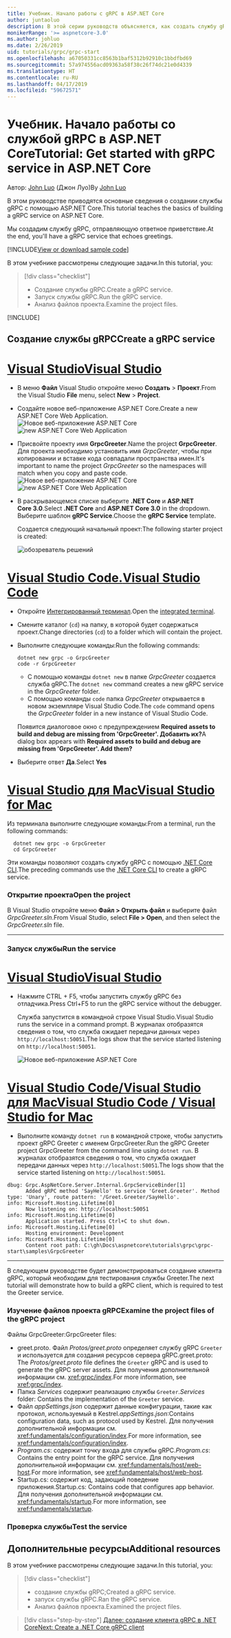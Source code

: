 ```yaml
---
title: Учебник. Начало работы с gRPC в ASP.NET Core
author: juntaoluo
description: В этой серии руководств объясняется, как создать службу gRPC в ASP.NET Core. Узнайте, как создать проект службы gRPC, изменить файл proto и добавить дуплексный режим потоковой передачи вызовов.
monikerRange: '>= aspnetcore-3.0'
ms.author: johluo
ms.date: 2/26/2019
uid: tutorials/grpc/grpc-start
ms.openlocfilehash: a67050331cc8563b1baf5312b92910c1bbdfbd69
ms.sourcegitcommit: 57a974556acd09363a58f38c26f74dc21e0d4339
ms.translationtype: HT
ms.contentlocale: ru-RU
ms.lasthandoff: 04/17/2019
ms.locfileid: "59672571"
---
```

# <a name="tutorial-get-started-with-grpc-service-in-aspnet-core"></a><span data-ttu-id="a6a93-104">Учебник. Начало работы со службой gRPC в ASP.NET Core</span><span class="sxs-lookup"><span data-stu-id="a6a93-104">Tutorial: Get started with gRPC service in ASP.NET Core</span></span>

<span data-ttu-id="a6a93-105">Автор: [John Luo](https://github.com/juntaoluo) (Джон Луо)</span><span class="sxs-lookup"><span data-stu-id="a6a93-105">By [John Luo](https://github.com/juntaoluo)</span></span>

<span data-ttu-id="a6a93-106">В этом руководстве приводятся основные сведения о создании службы gRPC с помощью ASP.NET Core.</span><span class="sxs-lookup"><span data-stu-id="a6a93-106">This tutorial teaches the basics of building a gRPC service on ASP.NET Core.</span></span>

<span data-ttu-id="a6a93-107">Мы создадим службу gRPC, отправляющую ответное приветствие.</span><span class="sxs-lookup"><span data-stu-id="a6a93-107">At the end, you'll have a gRPC service that echoes greetings.</span></span>

[!INCLUDE[View or download sample code](~/includes/grpc/download.md)]

<span data-ttu-id="a6a93-108">В этом учебнике рассмотрены следующие задачи.</span><span class="sxs-lookup"><span data-stu-id="a6a93-108">In this tutorial, you:</span></span>

> [!div class="checklist"]
> * <span data-ttu-id="a6a93-109">Создание службы gRPC.</span><span class="sxs-lookup"><span data-stu-id="a6a93-109">Create a gRPC service.</span></span>
> * <span data-ttu-id="a6a93-110">Запуск службы gRPC.</span><span class="sxs-lookup"><span data-stu-id="a6a93-110">Run the gRPC service.</span></span>
> * <span data-ttu-id="a6a93-111">Анализ файлов проекта.</span><span class="sxs-lookup"><span data-stu-id="a6a93-111">Examine the project files.</span></span>

[!INCLUDE[](~/includes/net-core-prereqs-all-3.0.md)]

## <a name="create-a-grpc-service"></a><span data-ttu-id="a6a93-112">Создание службы gRPC</span><span class="sxs-lookup"><span data-stu-id="a6a93-112">Create a gRPC service</span></span>

# <a name="visual-studiotabvisual-studio"></a>[<span data-ttu-id="a6a93-113">Visual Studio</span><span class="sxs-lookup"><span data-stu-id="a6a93-113">Visual Studio</span></span>](#tab/visual-studio)

* <span data-ttu-id="a6a93-114">В меню **Файл** Visual Studio откройте меню **Создать** > **Проект**.</span><span class="sxs-lookup"><span data-stu-id="a6a93-114">From the Visual Studio **File** menu, select **New** > **Project**.</span></span>
* <span data-ttu-id="a6a93-115">Создайте новое веб-приложение ASP.NET Core.</span><span class="sxs-lookup"><span data-stu-id="a6a93-115">Create a new ASP.NET Core Web Application.</span></span>
  <span data-ttu-id="a6a93-116">![Новое веб-приложение ASP.NET Core](grpc-start/_static/np_3_0.1.png)</span><span class="sxs-lookup"><span data-stu-id="a6a93-116">![new ASP.NET Core Web Application](grpc-start/_static/np_3_0.1.png)</span></span>
* <span data-ttu-id="a6a93-117">Присвойте проекту имя **GrpcGreeter**.</span><span class="sxs-lookup"><span data-stu-id="a6a93-117">Name the project **GrpcGreeter**.</span></span> <span data-ttu-id="a6a93-118">Для проекта необходимо установить имя *GrpcGreeter*, чтобы при копировании и вставке кода совпадали пространства имен.</span><span class="sxs-lookup"><span data-stu-id="a6a93-118">It's important to name the project *GrpcGreeter* so the namespaces will match when you copy and paste code.</span></span>
  <span data-ttu-id="a6a93-119">![Новое веб-приложение ASP.NET Core](grpc-start/_static/np_3_0.2.png)</span><span class="sxs-lookup"><span data-stu-id="a6a93-119">![new ASP.NET Core Web Application](grpc-start/_static/np_3_0.2.png)</span></span>
* <span data-ttu-id="a6a93-120">В раскрывающемся списке выберите **.NET Core** и **ASP.NET Core 3.0**.</span><span class="sxs-lookup"><span data-stu-id="a6a93-120">Select **.NET Core** and **ASP.NET Core 3.0** in the dropdown.</span></span> <span data-ttu-id="a6a93-121">Выберите шаблон **gRPC Service**.</span><span class="sxs-lookup"><span data-stu-id="a6a93-121">Choose the **gRPC Service** template.</span></span>

  <span data-ttu-id="a6a93-122">Создается следующий начальный проект:</span><span class="sxs-lookup"><span data-stu-id="a6a93-122">The following starter project is created:</span></span>

  ![обозреватель решений](grpc-start/_static/se3.0.png)

# <a name="visual-studio-codetabvisual-studio-code"></a>[<span data-ttu-id="a6a93-124">Visual Studio Code.</span><span class="sxs-lookup"><span data-stu-id="a6a93-124">Visual Studio Code</span></span>](#tab/visual-studio-code)

* <span data-ttu-id="a6a93-125">Откройте [Интегрированный терминал](https://code.visualstudio.com/docs/editor/integrated-terminal).</span><span class="sxs-lookup"><span data-stu-id="a6a93-125">Open the [integrated terminal](https://code.visualstudio.com/docs/editor/integrated-terminal).</span></span>
* <span data-ttu-id="a6a93-126">Смените каталог (`cd`) на папку, в которой будет содержаться проект.</span><span class="sxs-lookup"><span data-stu-id="a6a93-126">Change directories (`cd`) to a folder which will contain the project.</span></span>
* <span data-ttu-id="a6a93-127">Выполните следующие команды:</span><span class="sxs-lookup"><span data-stu-id="a6a93-127">Run the following commands:</span></span>

  ```console
  dotnet new grpc -o GrpcGreeter
  code -r GrpcGreeter
  ```

  * <span data-ttu-id="a6a93-128">С помощью команды `dotnet new` в папке *GrpcGreeter* создается служба gRPC.</span><span class="sxs-lookup"><span data-stu-id="a6a93-128">The `dotnet new` command creates a new gRPC service in the *GrpcGreeter* folder.</span></span>
  * <span data-ttu-id="a6a93-129">С помощью команды `code` папка *GrpcGreeter* открывается в новом экземпляре Visual Studio Code.</span><span class="sxs-lookup"><span data-stu-id="a6a93-129">The `code` command opens the *GrpcGreeter* folder in a new instance of Visual Studio Code.</span></span>

  <span data-ttu-id="a6a93-130">Появится диалоговое окно с предупреждением **Required assets to build and debug are missing from 'GrpcGreeter'. Добавить их?**</span><span class="sxs-lookup"><span data-stu-id="a6a93-130">A dialog box appears with **Required assets to build and debug are missing from 'GrpcGreeter'. Add them?**</span></span>
* <span data-ttu-id="a6a93-131">Выберите ответ **Да**.</span><span class="sxs-lookup"><span data-stu-id="a6a93-131">Select **Yes**</span></span>

# <a name="visual-studio-for-mactabvisual-studio-mac"></a>[<span data-ttu-id="a6a93-132">Visual Studio для Mac</span><span class="sxs-lookup"><span data-stu-id="a6a93-132">Visual Studio for Mac</span></span>](#tab/visual-studio-mac)

<span data-ttu-id="a6a93-133">Из терминала выполните следующие команды:</span><span class="sxs-lookup"><span data-stu-id="a6a93-133">From a terminal, run the following commands:</span></span>

```console
  dotnet new grpc -o GrpcGreeter
  cd GrpcGreeter
```

<span data-ttu-id="a6a93-134">Эти команды позволяют создать службу gRPC с помощью [.NET Core CLI](/dotnet/core/tools/dotnet).</span><span class="sxs-lookup"><span data-stu-id="a6a93-134">The preceding commands use the [.NET Core CLI](/dotnet/core/tools/dotnet) to create a gRPC service.</span></span>

### <a name="open-the-project"></a><span data-ttu-id="a6a93-135">Открытие проекта</span><span class="sxs-lookup"><span data-stu-id="a6a93-135">Open the project</span></span>

<span data-ttu-id="a6a93-136">В Visual Studio откройте меню **Файл > Открыть файл** и выберите файл *GrpcGreeter.sln*.</span><span class="sxs-lookup"><span data-stu-id="a6a93-136">From Visual Studio, select **File > Open**, and then select the *GrpcGreeter.sln* file.</span></span>

<!-- End of VS tabs -->

---

### <a name="run-the-service"></a><span data-ttu-id="a6a93-137">Запуск службы</span><span class="sxs-lookup"><span data-stu-id="a6a93-137">Run the service</span></span>

# <a name="visual-studiotabvisual-studio"></a>[<span data-ttu-id="a6a93-138">Visual Studio</span><span class="sxs-lookup"><span data-stu-id="a6a93-138">Visual Studio</span></span>](#tab/visual-studio)

* <span data-ttu-id="a6a93-139">Нажмите CTRL + F5, чтобы запустить службу gRPC без отладчика.</span><span class="sxs-lookup"><span data-stu-id="a6a93-139">Press Ctrl+F5 to run the gRPC service without the debugger.</span></span>

  <span data-ttu-id="a6a93-140">Служба запустится в командной строке Visual Studio.</span><span class="sxs-lookup"><span data-stu-id="a6a93-140">Visual Studio runs the service in a command prompt.</span></span> <span data-ttu-id="a6a93-141">В журналах отобразятся сведения о том, что служба ожидает передачи данных через `http://localhost:50051`.</span><span class="sxs-lookup"><span data-stu-id="a6a93-141">The logs show that the service started listening on `http://localhost:50051`.</span></span>

  ![Новое веб-приложение ASP.NET Core](grpc-start/_static/server_start.png)

# <a name="visual-studio-code--visual-studio-for-mactabvisual-studio-codevisual-studio-mac"></a>[<span data-ttu-id="a6a93-143">Visual Studio Code/Visual Studio для Mac</span><span class="sxs-lookup"><span data-stu-id="a6a93-143">Visual Studio Code / Visual Studio for Mac</span></span>](#tab/visual-studio-code+visual-studio-mac)

* <span data-ttu-id="a6a93-144">Выполните команду `dotnet run` в командной строке, чтобы запустить проект gRPC Greeter с именем GrpcGreeter.</span><span class="sxs-lookup"><span data-stu-id="a6a93-144">Run the gRPC Greeter project GrpcGreeter from the command line using `dotnet run`.</span></span> <span data-ttu-id="a6a93-145">В журналах отобразятся сведения о том, что служба ожидает передачи данных через `http://localhost:50051`.</span><span class="sxs-lookup"><span data-stu-id="a6a93-145">The logs show that the service started listening on `http://localhost:50051`.</span></span>

```console
dbug: Grpc.AspNetCore.Server.Internal.GrpcServiceBinder[1]
      Added gRPC method 'SayHello' to service 'Greet.Greeter'. Method type: 'Unary', route pattern: '/Greet.Greeter/SayHello'.
info: Microsoft.Hosting.Lifetime[0]
      Now listening on: http://localhost:50051
info: Microsoft.Hosting.Lifetime[0]
      Application started. Press Ctrl+C to shut down.
info: Microsoft.Hosting.Lifetime[0]
      Hosting environment: Development
info: Microsoft.Hosting.Lifetime[0]
      Content root path: C:\gh\Docs\aspnetcore\tutorials\grpc\grpc-start\samples\GrpcGreeter
```

<!-- End of combined VS/Mac tabs -->

---

<span data-ttu-id="a6a93-146">В следующем руководстве будет демонстрироваться создание клиента gRPC, который необходим для тестирования службы Greeter.</span><span class="sxs-lookup"><span data-stu-id="a6a93-146">The next tutorial will demonstrate how to build a gRPC client, which is required to test the Greeter service.</span></span>

### <a name="examine-the-project-files-of-the-grpc-project"></a><span data-ttu-id="a6a93-147">Изучение файлов проекта gRPC</span><span class="sxs-lookup"><span data-stu-id="a6a93-147">Examine the project files of the gRPC project</span></span>

<span data-ttu-id="a6a93-148">Файлы GrpcGreeter:</span><span class="sxs-lookup"><span data-stu-id="a6a93-148">GrpcGreeter files:</span></span>

* <span data-ttu-id="a6a93-149">greet.proto. Файл *Protos/greet.proto* определяет службу gRPC `Greeter` и используется для создания ресурсов сервера gRPC.</span><span class="sxs-lookup"><span data-stu-id="a6a93-149">greet.proto: The *Protos/greet.proto* file defines the `Greeter` gRPC and is used to generate the gRPC server assets.</span></span> <span data-ttu-id="a6a93-150">Для получения дополнительной информации см. <xref:grpc/index>.</span><span class="sxs-lookup"><span data-stu-id="a6a93-150">For more information, see <xref:grpc/index>.</span></span>
* <span data-ttu-id="a6a93-151">Папка *Services* содержит реализацию службы `Greeter`.</span><span class="sxs-lookup"><span data-stu-id="a6a93-151">*Services* folder: Contains the implementation of the `Greeter` service.</span></span>
* <span data-ttu-id="a6a93-152">Файл *appSettings.json* содержит данные конфигурации, такие как протокол, используемый в Kestrel.</span><span class="sxs-lookup"><span data-stu-id="a6a93-152">*appSettings.json*:Contains configuration data, such as protocol used by Kestrel.</span></span> <span data-ttu-id="a6a93-153">Для получения дополнительной информации см. <xref:fundamentals/configuration/index>.</span><span class="sxs-lookup"><span data-stu-id="a6a93-153">For more information, see <xref:fundamentals/configuration/index>.</span></span>
* <span data-ttu-id="a6a93-154">*Program.cs*: содержит точку входа для службы gRPC.</span><span class="sxs-lookup"><span data-stu-id="a6a93-154">*Program.cs*: Contains the entry point for the gRPC service.</span></span> <span data-ttu-id="a6a93-155">Для получения дополнительной информации см. <xref:fundamentals/host/web-host>.</span><span class="sxs-lookup"><span data-stu-id="a6a93-155">For more information, see <xref:fundamentals/host/web-host>.</span></span>
* <span data-ttu-id="a6a93-156">Startup.cs: содержит код, задающий поведение приложения.</span><span class="sxs-lookup"><span data-stu-id="a6a93-156">Startup.cs: Contains code that configures app behavior.</span></span> <span data-ttu-id="a6a93-157">Для получения дополнительной информации см. <xref:fundamentals/startup>.</span><span class="sxs-lookup"><span data-stu-id="a6a93-157">For more information, see <xref:fundamentals/startup>.</span></span>

### <a name="test-the-service"></a><span data-ttu-id="a6a93-158">Проверка службы</span><span class="sxs-lookup"><span data-stu-id="a6a93-158">Test the service</span></span>

## <a name="additional-resources"></a><span data-ttu-id="a6a93-159">Дополнительные ресурсы</span><span class="sxs-lookup"><span data-stu-id="a6a93-159">Additional resources</span></span>

<span data-ttu-id="a6a93-160">В этом учебнике рассмотрены следующие задачи.</span><span class="sxs-lookup"><span data-stu-id="a6a93-160">In this tutorial, you:</span></span>

> [!div class="checklist"]
> * <span data-ttu-id="a6a93-161">создание службы gRPC;</span><span class="sxs-lookup"><span data-stu-id="a6a93-161">Created a gRPC service.</span></span>
> * <span data-ttu-id="a6a93-162">запуск службы gRPC.</span><span class="sxs-lookup"><span data-stu-id="a6a93-162">Ran the gRPC service.</span></span>
> * <span data-ttu-id="a6a93-163">Анализ файлов проекта.</span><span class="sxs-lookup"><span data-stu-id="a6a93-163">Examined the project files.</span></span>

> [!div class="step-by-step"]
> [<span data-ttu-id="a6a93-164">Далее: создание клиента gRPC в .NET Core</span><span class="sxs-lookup"><span data-stu-id="a6a93-164">Next: Create a .NET Core gRPC client</span></span>](xref:tutorials/grpc/grpc-client)